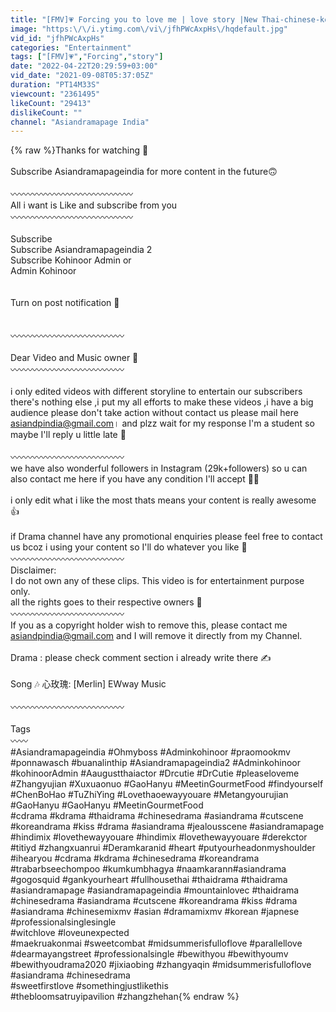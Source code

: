 ```yaml
---
title: "[FMV]💗 Forcing you to love me | love story |New Thai-chinese-korean mix mv 2021💞Asiandramapageindia👑"
image: "https:\/\/i.ytimg.com\/vi\/jfhPWcAxpHs\/hqdefault.jpg"
vid_id: "jfhPWcAxpHs"
categories: "Entertainment"
tags: ["[FMV]💗","Forcing","story"]
date: "2022-04-22T20:29:59+03:00"
vid_date: "2021-09-08T05:37:05Z"
duration: "PT14M33S"
viewcount: "2361495"
likeCount: "29413"
dislikeCount: ""
channel: "Asiandramapage India"
---
```

{% raw %}Thanks for watching 🙏<br /><br />  Subscribe Asiandramapageindia for more content in the future🙃<br /><br />  ️〰️〰️〰️〰️〰️〰️〰️〰️〰️〰️〰️〰️〰️〰️<br />  All i want is Like and subscribe from you<br />   ️〰️〰️〰️〰️〰️〰️〰️〰️〰️〰️〰️〰️〰️〰️<br /><br />  Subscribe<br />  Subscribe Asiandramapageindia 2<br />  Subscribe Kohinoor Admin or<br />  Admin Kohinoor<br /><br /><br />  Turn on post notification 🔔<br /><br />  ️<br /> 〰️〰️〰️〰️〰️〰️〰️〰️〰️〰️〰️〰️〰️<br /><br />Dear Video and Music owner 💞 <br />〰️〰️〰️〰️〰️〰️〰️〰️〰️〰️〰️〰️〰️<br /><br />i only edited videos with different storyline to entertain our subscribers there's nothing else ,i put my all efforts to make these videos  ,i have a big audience please don't take action without contact us  please mail here asiandpindia@gmail.com। and plzz wait for my response I'm a student so maybe I'll reply u little late 🍭 <br /><br />〰️〰️〰️〰️〰️〰️〰️〰️〰️〰️〰️〰️〰️<br />we have also wonderful followers in Instagram (29k+followers) so  u can also contact me here if you have any condition I'll accept 🙂💕<br /><br />i only edit what i like the most thats means your content is really awesome 👍<br /><br />if Drama channel have any promotional enquiries please feel free to contact us bcoz i using your content so I'll do whatever you like 🤗<br /> 〰️〰️〰️〰️〰️〰️〰️〰️〰️〰️〰️〰️〰️<br />   Disclaimer:<br /> I do not own any of these clips.  This video is for entertainment purpose only.<br /> all the rights goes to their respective owners 🙏<br />〰️〰️〰️〰️〰️〰️〰️〰️〰️〰️〰️〰️〰️<br />  If you as a copyright holder wish to remove this, please contact me asiandpindia@gmail.com and I will remove it directly from my Channel.  <br /><br />Drama : please check comment section i already write there ✍️<br /><br />  Song 🎶 心玫瑰: [Merlin] EWway Music<br /><br />〰️〰️〰️〰️〰️〰️〰️〰️〰️〰️〰️〰️〰️<br /><br />   Tags<br />  ️〰️〰️<br />  #Asiandramapageindia #Ohmyboss #Adminkohinoor #praomookmv<br />  #ponnawasch #buanalinthip #Asiandramapageindia2 #Adminkohinoor<br />   #kohinoorAdmin #Aaugustthaiactor #Drcutie #DrCutie #pleaseloveme #Zhangyujian #Xuxuaonuo #GaoHanyu #MeetinGourmetFood #findyourself #ChenBoHao #TuZhiYing #Lovethaoewayyouare #Metangyourujian #GaoHanyu #GaoHanyu #MeetinGourmetFood<br />   #cdrama #kdrama #thaidrama #chinesedrama #asiandrama #cutscene #koreandrama #kiss #drama #asiandrama #jealousscene #asiandramapage #hindimix #lovethewayyouare #hindimix #lovethewayyouare #derekctor #titiyd #zhangxuanrui #Deramkaranid #heart  #putyourheadonmyshoulder #ihearyou #cdrama #kdrama #chinesedrama #koreandrama #trabarbseechompoo #kumkumbhagya #naamkarann ​​#asiandrama #gogosquid #gankyourheart #fullhousethai #thaidrama #thaidrama #asiandramapage #asiandramapageindia #mountainlovec  #thaidrama #chinesedrama #asiandrama #cutscene #koreandrama #kiss #drama #asiandrama #chinesemixmv #asian #dramamixmv #korean #japnese<br />  #professionalsinglesingle<br />  #witchlove #loveunexpected<br />  #maekruakonmai #sweetcombat #midsummerisfulloflove #parallellove #dearmayangstreet #professionalsingle #bewithyou #bewithyoumv<br />    #bewithyoudrama2020 #jixiaobing #zhangyaqin #midsummerisfulloflove<br />    #asiandrama #chinesedrama<br />    #sweetfirstlove #somethingjustlikethis<br />    #thebloomsatruyipavilion #zhangzhehan{% endraw %}
